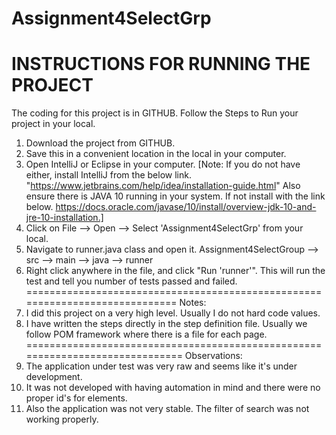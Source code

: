 # Assignment4SelectGrp
INSTRUCTIONS FOR RUNNING THE PROJECT
==========================================================================
The coding for this project is in GITHUB. Follow the Steps to Run your project in your local.
1) Download the project from GITHUB.
2) Save this in a convenient location in the local in your computer.
3) Open IntelliJ or Eclipse in your computer.
[Note: If you do not have either, install IntelliJ from the below link.
"https://www.jetbrains.com/help/idea/installation-guide.html"
Also ensure there is JAVA 10 running in your system. If not install with the link below.
https://docs.oracle.com/javase/10/install/overview-jdk-10-and-jre-10-installation.]
4) Click on File --> Open --> Select 'Assignment4SelectGrp' from your local.
5) Navigate to runner.java class and open it.
Assignment4SelectGroup --> src --> main --> java --> runner
6) Right click anywhere in the file, and click "Run 'runner'".
This will run the test and tell you number of tests passed and failed.
=============================================================================
Notes:
1) I did this project on a very high level. Usually I do not hard code values.
2) I have written the steps directly in the step definition file. Usually we follow POM framework where
there is a file for each page.
==============================================================================
Observations:
1) The application under test was very raw and seems like it's under development.
2) It was not developed with having automation in mind and there were no proper id's for elements.
3) Also the application was not very stable. The filter of search was not working properly.


